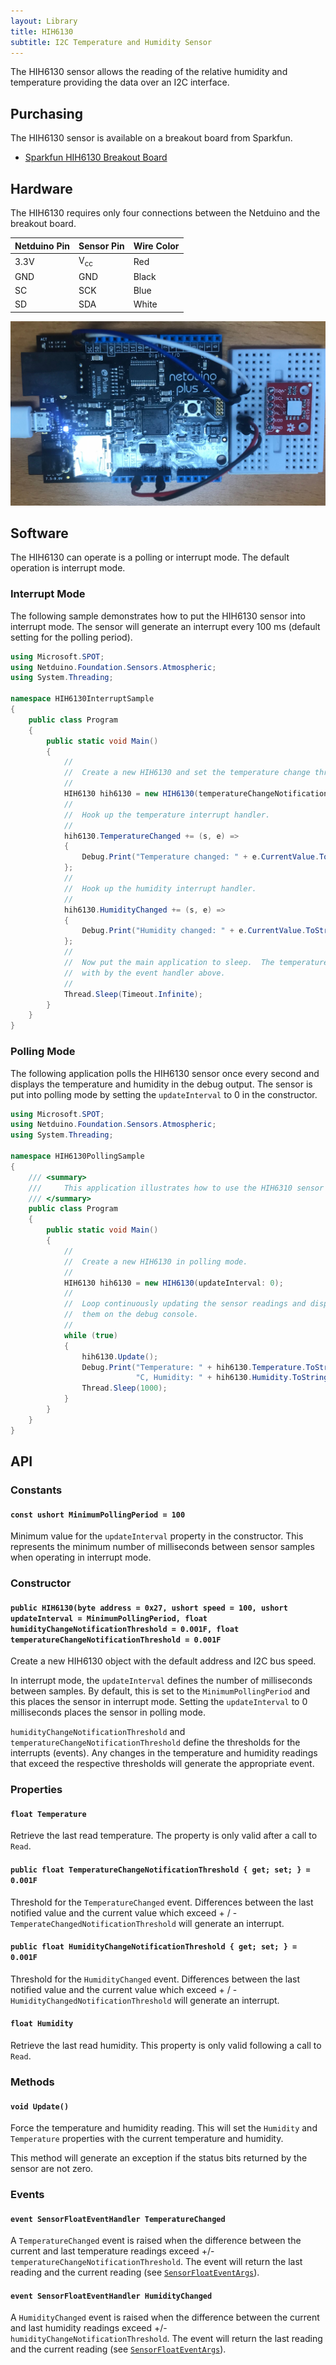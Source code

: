 ```yaml
---
layout: Library
title: HIH6130
subtitle: I2C Temperature and Humidity Sensor
---
```


The HIH6130 sensor allows the reading of the relative humidity and temperature providing the data over an I2C interface.

## Purchasing

The HIH6130 sensor is available on a breakout board from Sparkfun.

* [Sparkfun HIH6130 Breakout Board](https://www.sparkfun.com/products/11295)

## Hardware
The HIH6130 requires only four connections between the Netduino and the breakout board.

| Netduino Pin | Sensor Pin     | Wire Color |
|--------------|----------------|------------|
| 3.3V         | V<sub>cc</sub> | Red        |
| GND          | GND            | Black      |
| SC           | SCK            | Blue       |
| SD           | SDA            | White      |

![HIH6130 on Breadboard](HIH6130OnBreadboard.png)

## Software

The HIH6130 can operate is a polling or interrupt mode.  The default operation is interrupt mode.

### Interrupt Mode

The following sample demonstrates how to put the HIH6130 sensor into interrupt mode.  The sensor will generate an interrupt every 100 ms (default setting for the polling period).

```csharp
using Microsoft.SPOT;
using Netduino.Foundation.Sensors.Atmospheric;
using System.Threading;

namespace HIH6130InterruptSample
{
    public class Program
    {
        public static void Main()
        {
            //
            //  Create a new HIH6130 and set the temperature change threshold to half a degree.
            //
            HIH6130 hih6130 = new HIH6130(temperatureChangeNotificationThreshold: 0.5F);
            //
            //  Hook up the temperature interrupt handler.
            //
            hih6130.TemperatureChanged += (s, e) =>
            {
                Debug.Print("Temperature changed: " + e.CurrentValue.ToString("f2"));
            };
            //
            //  Hook up the humidity interrupt handler.
            //
            hih6130.HumidityChanged += (s, e) =>
            {
                Debug.Print("Humidity changed: " + e.CurrentValue.ToString("f2"));
            };
            //
            //  Now put the main application to sleep.  The temperature changes will be dealt
            //  with by the event handler above.
            //
            Thread.Sleep(Timeout.Infinite);
        }
    }
}
```

### Polling Mode

The following application polls the HIH6130 sensor once every second and displays the temperature and humidity in the debug output.  The sensor is put into polling mode by setting the `updateInterval` to 0 in the constructor.

```csharp
using Microsoft.SPOT;
using Netduino.Foundation.Sensors.Atmospheric;
using System.Threading;

namespace HIH6130PollingSample
{
    /// <summary>
    ///     This application illustrates how to use the HIH6310 sensor in polling mode.
    /// </summary>
    public class Program
    {
        public static void Main()
        {
            //
            //  Create a new HIH6130 in polling mode.
            //
            HIH6130 hih6130 = new HIH6130(updateInterval: 0);
            //
            //  Loop continuously updating the sensor readings and displaying
            //  them on the debug console.
            //
            while (true)
            {
                hih6130.Update();
                Debug.Print("Temperature: " + hih6130.Temperature.ToString("f2") +
                            "C, Humidity: " + hih6130.Humidity.ToString("f2") + "%");
                Thread.Sleep(1000);
            }
        }
    }
}
```

## API

### Constants

#### `const ushort MinimumPollingPeriod = 100`

Minimum value for the `updateInterval` property in the constructor.  This represents the minimum number of milliseconds between sensor samples when operating in interrupt mode.

### Constructor

#### `public HIH6130(byte address = 0x27, ushort speed = 100, ushort updateInterval = MinimumPollingPeriod, float humidityChangeNotificationThreshold = 0.001F, float temperatureChangeNotificationThreshold = 0.001F`

Create a new HIH6130 object with the default address and I2C bus speed.

In interrupt mode, the `updateInterval` defines the number of milliseconds between samples.  By default, this is set to the `MinimumPollingPeriod` and this places the sensor in interrupt mode.  Setting the `updateInterval` to 0 milliseconds places the sensor in polling mode.

`humidityChangeNotificationThreshold` and `temperatureChangeNotificationThreshold` define the thresholds for the interrupts (events).  Any changes in the temperature and humidity readings that exceed the respective thresholds will generate the appropriate event.

### Properties

#### `float Temperature`

Retrieve the last read temperature.  The property is only valid after a call to `Read`.

#### `public float TemperatureChangeNotificationThreshold { get; set; } = 0.001F`

Threshold for the `TemperatureChanged` event.  Differences between the last notified value and the current value which exceed + / - `TemperateChangedNotificationThreshold` will generate an interrupt.

#### `public float HumidityChangeNotificationThreshold { get; set; } = 0.001F`

Threshold for the `HumidityChanged` event.  Differences between the last notified value and the current value which exceed + / - `HumidityChangedNotificationThreshold` will generate an interrupt.

#### `float Humidity`

Retrieve the last read humidity.  This property is only valid following a call to `Read`.

### Methods

#### `void Update()`

Force the temperature and humidity reading.  This will set the `Humidity` and `Temperature` properties with the current temperature and humidity.

This method will generate an exception if the status bits returned by the sensor are not zero.

### Events

#### `event SensorFloatEventHandler TemperatureChanged`

A `TemperatureChanged` event is raised when the difference between the current and last temperature readings exceed +/- `temperatureChangeNotificationThreshold`.  The event will return the last reading and the current reading (see [`SensorFloatEventArgs`](/API/Sensors/SensorFloatEventArgs)).

#### `event SensorFloatEventHandler HumidityChanged`

A `HumidityChanged` event is raised when the difference between the current and last humidity readings exceed +/- `humidityChangeNotificationThreshold`.  The event will return the last reading and the current reading (see [`SensorFloatEventArgs`](/API/Sensors/SensorFloatEventArgs)).